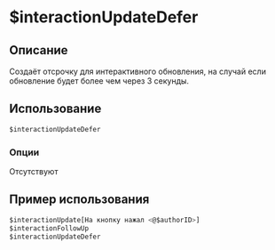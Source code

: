 # $interactionUpdateDefer

## Описание
Создаёт отсрочку для интерактивного обновления, на случай если обновление будет более чем через 3 секунды.

## Использование
```js
$interactionUpdateDefer
```

### Опции
Отсутствуют

## Пример использования
```js
$interactionUpdate[На кнопку нажал <@$authorID>]
$interactionFollowUp
$interactionUpdateDefer
```
